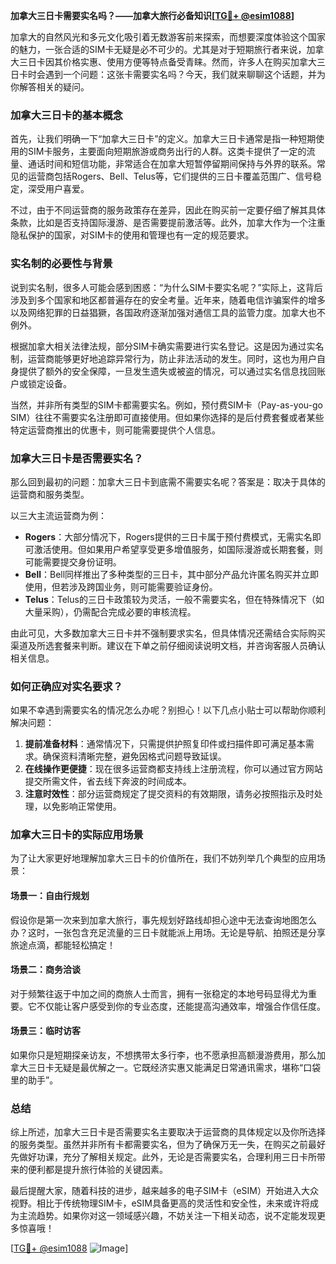 **加拿大三日卡需要实名吗？——加拿大旅行必备知识[[TG💪+ @esim1088](https://t.me/s/esim1088)]**

加拿大的自然风光和多元文化吸引着无数游客前来探索，而想要深度体验这个国家的魅力，一张合适的SIM卡无疑是必不可少的。尤其是对于短期旅行者来说，加拿大三日卡因其价格实惠、使用方便等特点备受青睐。然而，许多人在购买加拿大三日卡时会遇到一个问题：这张卡需要实名吗？今天，我们就来聊聊这个话题，并为你解答相关的疑问。

### 加拿大三日卡的基本概念

首先，让我们明确一下“加拿大三日卡”的定义。加拿大三日卡通常是指一种短期使用的SIM卡服务，主要面向短期旅游或商务出行的人群。这类卡提供了一定的流量、通话时间和短信功能，非常适合在加拿大短暂停留期间保持与外界的联系。常见的运营商包括Rogers、Bell、Telus等，它们提供的三日卡覆盖范围广、信号稳定，深受用户喜爱。

不过，由于不同运营商的服务政策存在差异，因此在购买前一定要仔细了解其具体条款，比如是否支持国际漫游、是否需要提前激活等。此外，加拿大作为一个注重隐私保护的国家，对SIM卡的使用和管理也有一定的规范要求。

### 实名制的必要性与背景

说到实名制，很多人可能会感到困惑：“为什么SIM卡要实名呢？”实际上，这背后涉及到多个国家和地区都普遍存在的安全考量。近年来，随着电信诈骗案件的增多以及网络犯罪的日益猖獗，各国政府逐渐加强对通信工具的监管力度。加拿大也不例外。

根据加拿大相关法律法规，部分SIM卡确实需要进行实名登记。这是因为通过实名制，运营商能够更好地追踪异常行为，防止非法活动的发生。同时，这也为用户自身提供了额外的安全保障，一旦发生遗失或被盗的情况，可以通过实名信息找回账户或锁定设备。

当然，并非所有类型的SIM卡都需要实名。例如，预付费SIM卡（Pay-as-you-go SIM）往往不需要实名注册即可直接使用。但如果你选择的是后付费套餐或者某些特定运营商推出的优惠卡，则可能需要提供个人信息。

### 加拿大三日卡是否需要实名？

那么回到最初的问题：加拿大三日卡到底需不需要实名呢？答案是：取决于具体的运营商和服务类型。

以三大主流运营商为例：

- **Rogers**：大部分情况下，Rogers提供的三日卡属于预付费模式，无需实名即可激活使用。但如果用户希望享受更多增值服务，如国际漫游或长期套餐，则可能需要提交身份证明。
- **Bell**：Bell同样推出了多种类型的三日卡，其中部分产品允许匿名购买并立即使用，但若涉及跨国业务，则可能需要验证身份。
- **Telus**：Telus的三日卡政策较为灵活，一般不需要实名，但在特殊情况下（如大量采购），仍需配合完成必要的审核流程。

由此可见，大多数加拿大三日卡并不强制要求实名，但具体情况还需结合实际购买渠道及所选套餐来判断。建议在下单之前仔细阅读说明文档，并咨询客服人员确认相关信息。

### 如何正确应对实名要求？

如果不幸遇到需要实名的情况怎么办呢？别担心！以下几点小贴士可以帮助你顺利解决问题：

1. **提前准备材料**：通常情况下，只需提供护照复印件或扫描件即可满足基本需求。确保资料清晰完整，避免因格式问题导致延误。
2. **在线操作更便捷**：现在很多运营商都支持线上注册流程，你可以通过官方网站提交所需文件，省去线下奔波的时间成本。
3. **注意时效性**：部分运营商规定了提交资料的有效期限，请务必按照指示及时处理，以免影响正常使用。

### 加拿大三日卡的实际应用场景

为了让大家更好地理解加拿大三日卡的价值所在，我们不妨列举几个典型的应用场景：

#### 场景一：自由行规划
假设你是第一次来到加拿大旅行，事先规划好路线却担心途中无法查询地图怎么办？这时，一张包含充足流量的三日卡就能派上用场。无论是导航、拍照还是分享旅途点滴，都能轻松搞定！

#### 场景二：商务洽谈
对于频繁往返于中加之间的商旅人士而言，拥有一张稳定的本地号码显得尤为重要。它不仅能让客户感受到你的专业态度，还能提高沟通效率，增强合作信任度。

#### 场景三：临时访客
如果你只是短期探亲访友，不想携带太多行李，也不愿承担高额漫游费用，那么加拿大三日卡无疑是最优解之一。它既经济实惠又能满足日常通讯需求，堪称“口袋里的助手”。

### 总结

综上所述，加拿大三日卡是否需要实名主要取决于运营商的具体规定以及你所选择的服务类型。虽然并非所有卡都需要实名，但为了确保万无一失，在购买之前最好先做好功课，充分了解相关规定。此外，无论是否需要实名，合理利用三日卡所带来的便利都是提升旅行体验的关键因素。

最后提醒大家，随着科技的进步，越来越多的电子SIM卡（eSIM）开始进入大众视野。相比于传统物理SIM卡，eSIM具备更高的灵活性和安全性，未来或许将成为主流趋势。如果你对这一领域感兴趣，不妨关注一下相关动态，说不定能发现更多惊喜哦！

[[TG💪+ @esim1088](https://t.me/s/esim1088) ![Image](https://i.postimg.cc/4NQfJmqS/Snipaste-2025-05-13-00-14-12.png)]